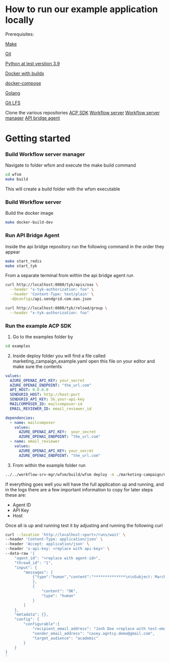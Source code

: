 # How to run our example application locally
Prerequisites:

[Make](https://cmake.org/)

[Git](https://git-scm.com/book/en/v2/Getting-Started-Installing-Git)

[Python at lest verstion 3.9](https://www.python.org/downloads/)

[Docker with buildx](https://docs.docker.com/get-started/get-docker/)

[docker-compose](https://docs.docker.com/compose/)

[Golang](https://go.dev/doc/install)

[Git LFS](https://git-lfs.com/)

Clone the various repositories 
[ACP SDK](https://github.com/agntcy/acp-sdk/tree/main)
[Workflow server](https://github.com/agntcy/workflow-srv)
[Workflow server manager](https://github.com/agntcy/workflow-srv-mgr)
[API bridge agent](https://github.com/agntcy/api-bridge-agnt)

# Getting started
### Build Workflow server manager 
Navigate to folder wfsm and execute the make build command
```sh
cd wfsm
make build
```
This will create a build folder with the wfsm executable

### Build Workflow server
Build the docker image
```sh
make docker-build-dev
```
### Run API Bridge Agent
Inside the api bridge repository run the following command in the order they appear
```sh
make start_redis
make start_tyk
```
From a separate terminal from within the api bridge agent run 
```sh
curl http://localhost:8080/tyk/apis/oas \
  --header "x-tyk-authorization: foo" \
  --header 'Content-Type: text/plain' \
  -d@configs/api.sendgrid.com.oas.json

curl http://localhost:8080/tyk/reload/group \
  --header "x-tyk-authorization: foo"
```

### Run the example ACP SDK
1. Go to the examples folder by
```sh 
cd examples
```
2. Inside deploy folder you will find a file called marketing_campaign_example.yaml open this file on your editor and make sure the contents 
```yaml
values:
  AZURE_OPENAI_API_KEY: your_secret
  AZURE_OPENAI_ENDPOINT: "the_url.com"
  API_HOST: 0.0.0.0
  SENDGRID_HOST: http://host:port
  SENDGRID_API_KEY: SG.your-api-key
  MAILCOMPOSER_ID: mailcomposer-id
  EMAIL_REVIEWER_ID: email_reviewer_id

dependencies:
  - name: mailcomposer
    values:
      AZURE_OPENAI_API_KEY:  your_secret
      AZURE_OPENAI_ENDPOINT: "the_url.com"
  - name: email_reviewer
    values:
      AZURE_OPENAI_API_KEY: your_secret
      AZURE_OPENAI_ENDPOINT: "the_url.com"
```

3. From within the example folder run
```zsh
../../workflow-srv-mgr/wfsm/build/wfsm deploy -m ./marketing-campaign/deploy/marketing-campaign.json -e ./marketing-campaign/deploy/marketing_campaign_example.yaml -b workflowserver:latest
```
If everything goes well you will have the full application up and running, and in the logs there are a few important information to copy for later steps these are: 
-  Agent ID
- API Key
- Host

Once all is up and running test it by adjusting and running the following curl
```sh
curl --location 'http://localhost:<port>/runs/wait' \
--header 'Content-Type: application/json' \
--header 'Accept: application/json' \
--header 'x-api-key: <replace with api-key>' \
--data-raw '{
    "agent_id": "<replace with agent-id>",
    "thread_id": "1",
    "input": {
        "messages": [
            {"type":"human","content":"**************\n\nSubject: March Green Sale\n\nDear [Client'\''s Name],\n\nI hope this message finds you well. We are excited to announce an exclusive offer from our brand, Verdant Vogue, that you won'\''t want to miss!\n\nThis March, we'\''re celebrating the vibrant spirit of spring with a special 20% discount on all our green clothing items. This is the email.\n\nWarm regards,\n\n[Your Full Name]  \n[Your Position]  \nVerdant Vogue  \n[Contact Information]\n**************"
            },
            {
                "content": "OK",
                "type": "human"
            }
        ]
    },
    "metadata": {},
    "config": {
        "configurable":{
            "recipient_email_address": "Jonh Doe <replace with test-email>",
            "sender_email_address": "casey.agntcy.demo@gmail.com",
            "target_audience": "academic"
        }
    }
}
'
```
